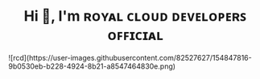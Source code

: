 

<h1 align="center">Hi 👋, I'm ʀᴏʏᴀʟ ᴄʟᴏᴜᴅ ᴅᴇᴠᴇʟᴏᴘᴇʀꜱ ᴏꜰꜰɪᴄɪᴀʟ</h1>
![rcd](https://user-images.githubusercontent.com/82527627/154847816-9b0530eb-b228-4924-8b21-a8547464830e.png)
